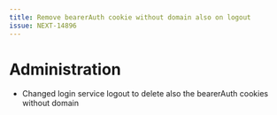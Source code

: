 ```yaml
---
title: Remove bearerAuth cookie without domain also on logout
issue: NEXT-14896
---
```

# Administration
* Changed login service logout to delete also the bearerAuth cookies without domain
